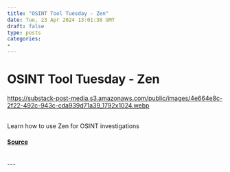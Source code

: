 ```yaml
---
title: "OSINT Tool Tuesday - Zen"
date: Tue, 23 Apr 2024 13:01:38 GMT
draft: false
type: posts
categories: 
- 
---
```

# OSINT Tool Tuesday - Zen
https://substack-post-media.s3.amazonaws.com/public/images/4e664e8c-2f22-492c-943c-cda939d71a39_1792x1024.webp
<br/>

<br/>
Learn how to use Zen for OSINT investigations

#### [Source](https://osintnewsletter.com/p/zen)

<br/>
---
